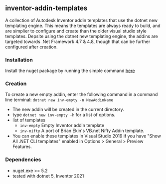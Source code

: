 ## inventor-addin-templates

A collection of Autodesk Inventor addin templates that use the dotnet new templating engine. This means the templates are always ready to build, and are simplier to configure and create than the older visual studio style templates. Depsite using the dotnet new templating engine, the addins are targeted towards .Net Framework 4.7 & 4.8, though that can be further configured after creation.

### Installation

Install the nuget package by running the simple command [here](https://www.nuget.org/packages/InventorCode.AddinTemplates/)

### Creation

To create a new empty addin, enter the following command in a command line terminal:
```dotnet new inv-empty -n NewAddinName```

- The new addin will be created in the current directory.
- type ```dotnet new inv-empty -h``` for a list of options.
- list of templates
  - `inv-empty` Empty Inventor addin template
  - `inv-nifty` A port of Brian Ekin's VB.net Nifty Addin template.
- You can enable these templates in Visual Studio 2019 if you have "Show All .NET CLI templates" enabled in Options > General > Preview Features.

### Dependencies

- nuget.exe >= 5.2
- tested with dotnet 5, Inventor 2021
